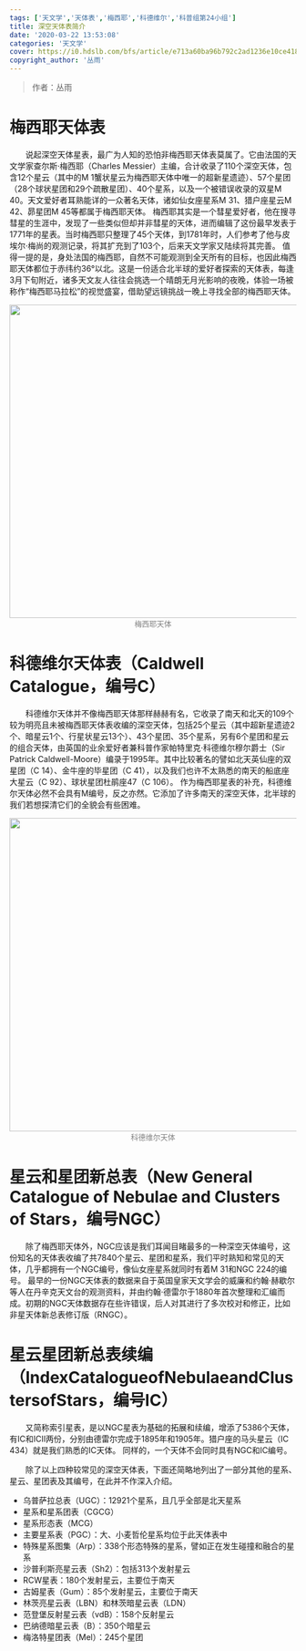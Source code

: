 ```yaml
---
tags: ['天文学','天体表','梅西耶','科德维尔','科普组第24小组']
title: 深空天体表简介
date: '2020-03-22 13:53:08'
categories: '天文学'
cover: https://i0.hdslb.com/bfs/article/e713a60ba96b792c2ad1236e10ce4185ff1425b6.jpg
copyright_author: '丛雨'
---
```


> 作者：丛雨

# 梅西耶天体表

&emsp;&emsp;说起深空天体星表，最广为人知的恐怕非梅西耶天体表莫属了。它由法国的天文学家查尔斯·梅西耶（Charles Messier）主编，合计收录了110个深空天体，包含12个星云（其中的M 1蟹状星云为梅西耶天体中唯一的超新星遗迹）、57个星团（28个球状星团和29个疏散星团）、40个星系，以及一个被错误收录的双星M 40。天文爱好者耳熟能详的一众著名天体，诸如仙女座星系M 31、猎户座星云M 42、昴星团M 45等都属于梅西耶天体。 梅西耶其实是一个彗星爱好者，他在搜寻彗星的生涯中，发现了一些类似但却并非彗星的天体，进而编辑了这份最早发表于1771年的星表。当时梅西耶只整理了45个天体，到1781年时，人们参考了他与皮埃尔·梅尚的观测记录，将其扩充到了103个，后来天文学家又陆续将其完善。 值得一提的是，身处法国的梅西耶，自然不可能观测到全天所有的目标，也因此梅西耶天体都位于赤纬约36°以北。这是一份适合北半球的爱好者探索的天体表，每逢3月下旬附近，诸多天文友人往往会挑选一个晴朗无月光影响的夜晚，体验一场被称作“梅西耶马拉松”的视觉盛宴，借助望远镜挑战一晚上寻找全部的梅西耶天体。

<img src="https://i0.hdslb.com/bfs/article/e713a60ba96b792c2ad1236e10ce4185ff1425b6.jpg" width=550/>
<center><font size=2px color=grey>梅西耶天体</font></center>

# 科德维尔天体表（Caldwell Catalogue，编号C）

&emsp;&emsp;科德维尔天体并不像梅西耶天体那样赫赫有名，它收录了南天和北天的109个较为明亮且未被梅西耶天体表收编的深空天体，包括25个星云（其中超新星遗迹2个、暗星云1个、行星状星云13个）、43个星团、35个星系，另有6个星团和星云的组合天体，由英国的业余爱好者兼科普作家帕特里克·科德维尔穆尔爵士（Sir Patrick Caldwell-Moore）编录于1995年。其中比较著名的譬如北天英仙座的双星团（C 14）、金牛座的毕星团（C 41），以及我们也许不太熟悉的南天的船底座大星云（C 92）、球状星团杜鹃座47（C 106）。 作为梅西耶星表的补充，科德维尔天体必然不会具有M编号，反之亦然。它添加了许多南天的深空天体，北半球的我们若想探清它们的全貌会有些困难。

<img src="https://i0.hdslb.com/bfs/article/6950387cc09ef8833d5b82e6eb2990bcdcbb223c.jpg" width=550/>
<center><font size=2px color=grey>科德维尔天体</font></center>

# 星云和星团新总表（New General Catalogue of Nebulae and Clusters of Stars，编号NGC） 

&emsp;&emsp;除了梅西耶天体外，NGC应该是我们耳闻目睹最多的一种深空天体编号，这份知名的天体表收编了共7840个星云、星团和星系，我们平时熟知和常见的天体，几乎都拥有一个NGC编号，像仙女座星系就同时有着M 31和NGC 224的编号。 最早的一份NGC天体表的数据来自于英国皇家天文学会的威廉和约翰·赫歇尔等人在丹辛克天文台的观测资料，并由约翰·德雷尔于1880年首次整理和汇编而成。初期的NGC天体数据存在些许错误，后人对其进行了多次校对和修正，比如非星天体新总表修订版（RNGC）。

# 星云星团新总表续编（IndexCatalogueofNebulaeandClustersofStars，编号IC） 

&emsp;&emsp;又简称索引星表，是以NGC星表为基础的拓展和续编，增添了5386个天体，有IC和ICⅡ两份，分别由德雷尔完成于1895年和1905年。猎户座的马头星云（IC 434）就是我们熟悉的IC天体。 同样的，一个天体不会同时具有NGC和IC编号。

&emsp;&emsp;除了以上四种较常见的深空天体表，下面还简略地列出了一部分其他的星系、星云、星团表及其编号，在此并不作深入介绍。

- 乌普萨拉总表（UGC）：12921个星系，且几乎全部是北天星系 
- 星系和星系团表（CGCG） 
- 星系形态表（MCG） 
- 主要星系表（PGC）：大、小麦哲伦星系均位于此天体表中 
- 特殊星系图集（Arp）：338个形态特殊的星系，譬如正在发生碰撞和融合的星系 
- 沙普利斯亮星云表（Sh2）：包括313个发射星云 
- RCW星表：180个发射星云，主要位于南天 
- 古姆星表（Gum）：85个发射星云，主要位于南天 
- 林茨亮星云表（LBN）和林茨暗星云表（LDN） 
- 范登堡反射星云表（vdB）：158个反射星云 
- 巴纳德暗星云表（B）：350个暗星云 
- 梅洛特星团表（Mel）：245个星团
